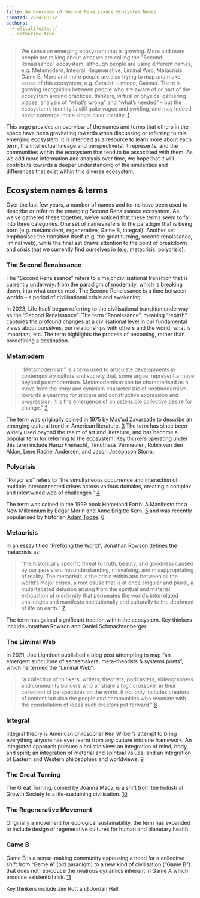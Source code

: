 ```yaml
---
title: An Overview of Second Renaissance Ecosystem Names
created: 2024-03-12
authors:
  - elisalifeitself
  - catherine-tran
---
```



> We sense an emerging ecosystem that is growing. More and more people are talking about what we are calling the "Second Renaissance" ecosystem, although people are using different names, e.g. Metamodern, Integral, Regenerative, Liminal Web, Metacrisis, Game B. More and more people are also trying to map and make sense of this ecosystem, e.g. Catalist, Limicon, Gaianet. There is growing recognition between people who are aware of or part of the ecosystem around practices, thinkers, virtual or physical gathering places, analysis of “what’s wrong” and “what’s needed” – but the ecosystem’s identity is still quite vague and swirling, and may indeed never converge into a single clear identity. [1](https://lifeitself.org/blog/second-renaissance-mapping-and-sensemaking)

This page provides an overview of the names and terms that others in the space have been gravitating towards when discussing or referring to this emerging ecosystem. It is intended as a resource to learn more about each term, the intellectual lineage and perspective(s) it represents, and the communities within the ecosystem that tend to be associated with them. As we add more information and analysis over time, we hope that it will contribute towards a deeper understanding of the similarities and differences that exist within this diverse ecosystem. 

## Ecosystem names & terms

Over the last few years, a number of names and terms have been used to describe or refer to the emerging Second Renaissance ecosystem. As we’ve gathered these together, we’ve noticed that these terms seem to fall into three categories. One set of names refers to the paradigm that is being born (e.g. metamodern, regenerative, Game B, integral). Another set emphasises the transition itself (e.g. the great turning, second renaissance, liminal web); while the final set draws attention to the point of breakdown and crisis that we currently find ourselves in (e.g. metacrisis, polycrisis).

### The Second Renaissance

The “Second Renaissance” refers to a major civilisational transition that is currently underway: from the paradigm of modernity, which is breaking down, into what comes next. The Second Renaissance is a time between worlds – a period of civilisational crisis and awakening. 

In 2023, Life Itself began referring to the civilisational transition underway as the “Second Renaissance”. The term “Renaissance”, meaning “rebirth”, captures the profound changes at a civilisational level in our fundamental views about ourselves, our relationships with others and the world, what is important, etc. The term highlights the process of becoming, rather than predefining a destination.

### Metamodern

> “Metamodernism” is a term used to articulate developments in contemporary culture and society that, some argue, represent a move beyond postmodernism. Metamodernism can be characterised as a move from the irony and cynicism characteristic of postmodernism, towards a yearning for sincere and constructive expression and progression. It is the emergence of an ostensible collective desire for change.” [2](https://lifeitself.org/blog/2022/03/11/mapping-metamodern-what-is-metamodernism)

The term was originally coined in 1975 by Mas’ud Zavarzade to describe an emerging cultural trend in American literature. [3](https://nesslabs.com/metamodernism) The term has since been widely used beyond the realm of art and literature, and has become a popular term for referring to the ecosystem. Key thinkers operating under this term include Hanzi Freinacht, Timotheus Vermeulen, Robin van den Akker, Lene Rachel Andersen, and Jason Josephson Storm.

### Polycrisis

“Polycrisis” refers to “the simultaneous occurrence and interaction of multiple interconnected crises across various domains, creating a complex and intertwined web of challenges.” [4](https://www.realitystudies.co/p/explaining-polycrisis-and-metacrisis)

The term was coined in the 1999 book Homeland Earth: A Manifesto for a New Millennium by Edgar Morin and Anne Brigitte Kern, [5](https://www.realitystudies.co/p/explaining-polycrisis-and-metacrisis) and was recently popularised by historian [Adam Tooze](https://adamtooze.substack.com/p/chartbook-165-polycrisis-thinking). [6](https://perspecteeva.substack.com/p/prefixing-the-world)

### Metacrisis

In an essay titled “[Prefixing the World](https://perspecteeva.substack.com/p/prefixing-the-world)”, Jonathan Rowson defines the metacrisis as:

> ”the historically specific threat to truth, beauty, and goodness caused by our persistent misunderstanding, misvaluing, and misappropriating of reality. The metacrisis is the crisis within and between all the world’s major crises, a root cause that is at once singular and plural, a multi-faceted delusion arising from the spiritual and material exhaustion of modernity that permeates the world’s interrelated challenges and manifests institutionally and culturally to the detriment of life on earth.” [7](https://perspecteeva.substack.com/p/prefixing-the-world)

The term has gained significant traction within the ecosystem. Key thinkers include Jonathan Rowson and Daniel Schmachtenberger.

### The Liminal Web

In 2021, Joe Lightfoot published a blog post attempting to map “an emergent subculture of sensemakers, meta-theorists & systems poets”, which he termed the “Liminal Web”:

> ”a collection of thinkers, writers, theorists, podcasters, videographers and community builders who all share a high crossover in their collection of perspectives on the world. It not only includes creators of content but also the people and communities who resonate with the constellation of ideas such creators put forward.” [8](https://www.joelightfoot.org/post/the-liminal-web-mapping-an-emergent-subculture-of-sensemakers-meta-theorists-systems-poets)
### Integral

Integral theory is American philosopher Ken Wilber’s attempt to bring everything anyone has ever learnt from any culture into one framework. An integrated approach pursues a holistic view: an integration of mind, body, and spirit; an integration of material and spiritual values; and an integration of Eastern and Western philosophies and worldviews. [9](https://lifeitself.org/blog/2022/05/27/mapping-metamodern-integral)

### The Great Turning

The Great Turning, coined by Joanna Macy, is a shift from the Industrial Growth Society to a life-sustaining civilisation. [10](https://www.ecoliteracy.org/article/great-turning)

### The Regenerative Movement

Originally a movement for ecological sustainability, the term has expanded to include design of regenerative cultures for human and planetary health.

### Game B

Game B is a sense-making community espousing a need for a collective shift from “Game A” (old paradigm) to a new kind of civilisation (“Game B”) that does not reproduce the rivalrous dynamics inherent in Game A which produce existential risk. [11](https://www.gameb.wiki/index.php?title=Game_B)

Key thinkers include Jim Rutt and Jordan Hall.
